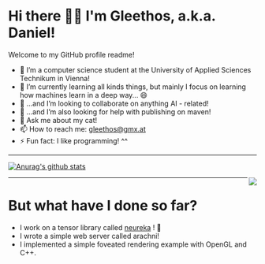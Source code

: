 # Hi there 👋😄 I'm Gleethos, a.k.a. Daniel! #

Welcome to my GitHub profile readme!

- :microscope: I’m a computer science student at the University of Applied Sciences Technikum in Vienna!
- 🌱 I’m currently learning all kinds things, but mainly I focus on learning how machines learn in a deep way... 😄
- 👯 ...and I’m looking to collaborate on anything AI - related! 
- 🤔 ...and I’m also looking for help with publishing on maven!
- 💬 Ask me about my cat!
- 📫 How to reach me: gleethos@gmx.at
- ⚡ Fun fact: I like programming! ^^

---

[![Anurag's github stats](https://github-readme-stats.vercel.app/api?username=Gleethos)](https://github.com/anuraghazra/github-readme-stats)

<img align="right" src="https://github-readme-stats.vercel.app/api/top-langs/?username=Gleethos" /> 

---

# But what have I done so far? 

- I work on a tensor library called [neureka](https://github.com/Gleethos/neureka) ! 🔭
- I wrote a simple web server called arachni!
- I implemented a simple foveated rendering example with OpenGL and C++. 
